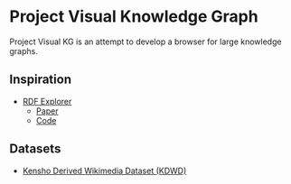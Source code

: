 # Project Visual Knowledge Graph

Project Visual KG is an attempt to develop a browser for large knowledge graphs.

## Inspiration

* [RDF Explorer](https://www.rdfexplorer.org/)
    * [Paper](http://ceur-ws.org/Vol-2456/paper60.pdf) 
    * [Code](https://github.com/hvarg/RDFExplorer)

## Datasets

* [Kensho Derived Wikimedia Dataset (KDWD)](https://www.kaggle.com/kenshoresearch/kdwd-wikidata-introduction)